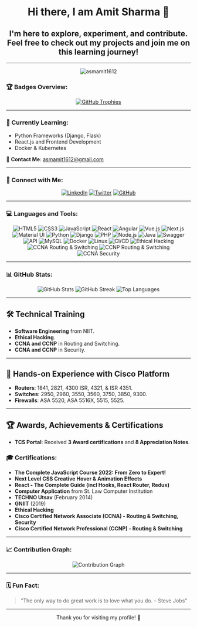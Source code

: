 <h1 align="center">Hi there, I am Amit Sharma 👋</h1>
<h2 align="center">I'm here to explore, experiment, and contribute. Feel free to check out my projects and join me on this learning journey!</h2>

---

<p align="center">
  <img src="https://komarev.com/ghpvc/?username=asmamit1612&&label=PROFILE+VIEWS&color=0e75b6&style=flat" alt="asmamit1612"/>
</p>

### 🏆 Badges Overview:

<p align="center">
  <a href="https://github.com/ryo-ma/github-profile-trophy">
    <img src="https://github-profile-trophy.vercel.app/?username=asmamit1612&theme=gruvbox&no-bg=true&row=1&column=7" alt="GitHub Trophies"/>
  </a>
</p>

---

### 🌱 Currently Learning:
- Python Frameworks (Django, Flask)
- React.js and Frontend Development
- Docker & Kubernetes

📧 **Contact Me**: [asmamit1612@gmail.com](mailto:asmamit1612@gmail.com)

---

### 🔗 Connect with Me:

<p align="center">
  <a href="https://www.linkedin.com/in/asmamit1612/"><img src="https://img.shields.io/badge/-LinkedIn-blue?style=flat-square&logo=linkedin" alt="LinkedIn"/></a>
  <a href="https://twitter.com/asmamit1612"><img src="https://img.shields.io/badge/-Twitter-1DA1F2?style=flat-square&logo=twitter&logoColor=white" alt="Twitter"/></a>
  <a href="https://github.com/asmamit1612"><img src="https://img.shields.io/badge/-GitHub-181717?style=flat-square&logo=github" alt="GitHub"/></a>
</p>

---

### 💻 Languages and Tools:

<p align="center">
  <!-- Frontend Technologies -->
  <img src="https://img.icons8.com/color/48/html-5.png" alt="HTML5" />
  <img src="https://img.icons8.com/color/48/css3.png" alt="CSS3" />
  <img src="https://img.icons8.com/color/48/javascript.png" alt="JavaScript" />
  <img src="https://img.icons8.com/color/48/react-native.png" alt="React" />
  <img src="https://img.icons8.com/color/48/angularjs.png" alt="Angular" />
  <img src="https://img.icons8.com/color/48/vue-js.png" alt="Vue.js" />
  <img src="https://img.icons8.com/color/48/nextjs.png" alt="Next.js" />
  <img src="https://img.icons8.com/color/48/material-ui.png" alt="Material UI" />
  
  <!-- Backend Technologies -->
  <img src="https://img.icons8.com/color/48/python.png" alt="Python" />
  <img src="https://img.icons8.com/color/48/django.png" alt="Django" />
  <img src="https://img.icons8.com/color/48/php.png" alt="PHP" />
  <img src="https://img.icons8.com/color/48/nodejs.png" alt="Node.js" />
  <img src="https://img.icons8.com/color/48/java-coffee-cup-logo.png" alt="Java" />
  <img src="https://img.icons8.com/color/48/cloud-function" alt="Swagger" />
  <img src="https://img.icons8.com/color/48/api.png" alt="API" />

  <!-- Database & DevOps -->
  <img src="https://img.icons8.com/color/48/mysql-logo.png" alt="MySQL" />
  <img src="https://img.icons8.com/color/48/docker.png" alt="Docker" />
  <img src="https://img.icons8.com/color/48/linux.png" alt="Linux" />
  <img src="https://img.icons8.com/color/48/jenkins.png" alt="CI/CD" />

  <!-- Networking & Security -->
  <img src="https://img.icons8.com/color/48/hacking.png" alt="Ethical Hacking" />
  <img src="https://img.icons8.com/color/48/router.png" alt="CCNA Routing & Switching" />
  <img src="https://img.icons8.com/color/48/switch.png" alt="CCNP Routing & Switching" />
  <img src="https://img.icons8.com/color/48/security-checked.png" alt="CCNA Security" />
</p>


---

### 📊 GitHub Stats:

<p align="center">
  <img src="https://github-readme-stats.vercel.app/api?username=asmamit1612&show_icons=true&theme=radical" alt="GitHub Stats"/>
  <img src="https://github-readme-streak-stats.herokuapp.com?user=asmamit1612&theme=highcontrast&date_format=M%20j%5B%2C%20Y%5D" alt="GitHub Streak"/>
  <img src="https://github-readme-stats.vercel.app/api/top-langs/?username=asmamit1612&layout=compact&theme=radical" alt="Top Languages"/>
</p>

---

## 🛠️ Technical Training
- **Software Engineering** from NIIT.
- **Ethical Hacking**.
- **CCNA and CCNP** in Routing and Switching.
- **CCNA and CCNP** in Security.

---

## 🔧 Hands-on Experience with Cisco Platform
- **Routers**: 1841, 2821, 4300 ISR, 4321, & ISR 4351.
- **Switches**: 2950, 2960, 3550, 3560, 3750, 3850, 9300.
- **Firewalls**: ASA 5520, ASA 5516X, 5515, 5525.

---

## 🏆 Awards, Achievements & Certifications
- **TCS Portal**: Received **3 Award certifications** and **8 Appreciation Notes**.

### 🎓 Certifications:
- **The Complete JavaScript Course 2022: From Zero to Expert!**
- **Next Level CSS Creative Hover & Animation Effects**
- **React - The Complete Guide (incl Hooks, React Router, Redux)**
- **Computer Application** from St. Law Computer Institution
- **TECHNO Utsav** (February 2014)
- **GNIIT** (2019)
- **Ethical Hacking**
- **Cisco Certified Network Associate (CCNA) - Routing & Switching, Security**
- **Cisco Certified Network Professional (CCNP) - Routing & Switching**

---

### 📈 Contribution Graph:

<p align="center">
  <img src="https://github-readme-activity-graph.vercel.app/graph?username=asmamit1612&theme=high-contrast" alt="Contribution Graph"/>
</p>

---

### 🗓️ Fun Fact:

> "The only way to do great work is to love what you do. – Steve Jobs"

---

<p align="center">Thank you for visiting my profile! 🚀</p>
